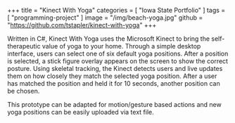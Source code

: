 +++
title = "Kinect With Yoga"
categories = [ "Iowa State Portfolio" ]
tags = [ "programming-project" ]
image = "/img/beach-yoga.jpg"
github = "https://github.com/tstapler/kinect-with-yoga"
+++

Written in C#, Kinect With Yoga uses the Microsoft Kinect to bring the self-therapeutic value of yoga to your home. Through a simple desktop interface, users can select one of six default yoga positions. After a position is selected, a stick figure overlay appears on the screen to show the correct posture. Using skeletal tracking, the Kinect detects users and live updates them on how closely they match the selected yoga position. After a user has matched the position and held it for 10 seconds, another position can be chosen. 

This prototype can be adapted for motion/gesture based actions and new yoga positions can be easily uploaded via text file.

